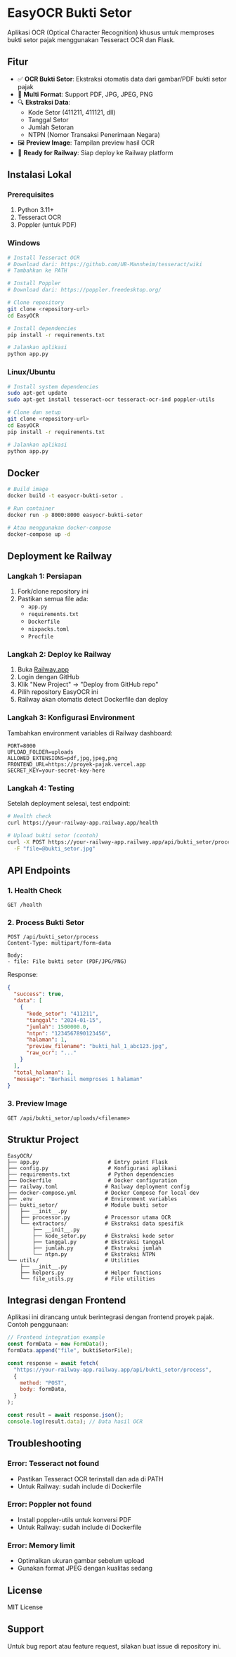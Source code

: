 # EasyOCR Bukti Setor

Aplikasi OCR (Optical Character Recognition) khusus untuk memproses bukti setor pajak menggunakan Tesseract OCR dan Flask.

## Fitur

- ✅ **OCR Bukti Setor**: Ekstraksi otomatis data dari gambar/PDF bukti setor pajak
- 📄 **Multi Format**: Support PDF, JPG, JPEG, PNG
- 🔍 **Ekstraksi Data**:
  - Kode Setor (411211, 411121, dll)
  - Tanggal Setor
  - Jumlah Setoran
  - NTPN (Nomor Transaksi Penerimaan Negara)
- 🖼️ **Preview Image**: Tampilan preview hasil OCR
- 🚀 **Ready for Railway**: Siap deploy ke Railway platform

## Instalasi Lokal

### Prerequisites

1. Python 3.11+
2. Tesseract OCR
3. Poppler (untuk PDF)

### Windows

```bash
# Install Tesseract OCR
# Download dari: https://github.com/UB-Mannheim/tesseract/wiki
# Tambahkan ke PATH

# Install Poppler
# Download dari: https://poppler.freedesktop.org/

# Clone repository
git clone <repository-url>
cd EasyOCR

# Install dependencies
pip install -r requirements.txt

# Jalankan aplikasi
python app.py
```

### Linux/Ubuntu

```bash
# Install system dependencies
sudo apt-get update
sudo apt-get install tesseract-ocr tesseract-ocr-ind poppler-utils

# Clone dan setup
git clone <repository-url>
cd EasyOCR
pip install -r requirements.txt

# Jalankan aplikasi
python app.py
```

## Docker

```bash
# Build image
docker build -t easyocr-bukti-setor .

# Run container
docker run -p 8000:8000 easyocr-bukti-setor

# Atau menggunakan docker-compose
docker-compose up -d
```

## Deployment ke Railway

### Langkah 1: Persiapan

1. Fork/clone repository ini
2. Pastikan semua file ada:
   - `app.py`
   - `requirements.txt`
   - `Dockerfile`
   - `nixpacks.toml`
   - `Procfile`

### Langkah 2: Deploy ke Railway

1. Buka [Railway.app](https://railway.app)
2. Login dengan GitHub
3. Klik "New Project" → "Deploy from GitHub repo"
4. Pilih repository EasyOCR ini
5. Railway akan otomatis detect Dockerfile dan deploy

### Langkah 3: Konfigurasi Environment

Tambahkan environment variables di Railway dashboard:

```
PORT=8000
UPLOAD_FOLDER=uploads
ALLOWED_EXTENSIONS=pdf,jpg,jpeg,png
FRONTEND_URL=https://proyek-pajak.vercel.app
SECRET_KEY=your-secret-key-here
```

### Langkah 4: Testing

Setelah deployment selesai, test endpoint:

```bash
# Health check
curl https://your-railway-app.railway.app/health

# Upload bukti setor (contoh)
curl -X POST https://your-railway-app.railway.app/api/bukti_setor/process \
  -F "file=@bukti_setor.jpg"
```

## API Endpoints

### 1. Health Check

```
GET /health
```

### 2. Process Bukti Setor

```
POST /api/bukti_setor/process
Content-Type: multipart/form-data

Body:
- file: File bukti setor (PDF/JPG/PNG)
```

Response:

```json
{
  "success": true,
  "data": [
    {
      "kode_setor": "411211",
      "tanggal": "2024-01-15",
      "jumlah": 1500000.0,
      "ntpn": "1234567890123456",
      "halaman": 1,
      "preview_filename": "bukti_hal_1_abc123.jpg",
      "raw_ocr": "..."
    }
  ],
  "total_halaman": 1,
  "message": "Berhasil memproses 1 halaman"
}
```

### 3. Preview Image

```
GET /api/bukti_setor/uploads/<filename>
```

## Struktur Project

```
EasyOCR/
├── app.py                      # Entry point Flask
├── config.py                   # Konfigurasi aplikasi
├── requirements.txt            # Python dependencies
├── Dockerfile                  # Docker configuration
├── railway.toml               # Railway deployment config
├── docker-compose.yml         # Docker Compose for local dev
├── .env                       # Environment variables
├── bukti_setor/               # Module bukti setor
│   ├── __init__.py
│   ├── processor.py           # Processor utama OCR
│   └── extractors/            # Ekstraksi data spesifik
│       ├── __init__.py
│       ├── kode_setor.py      # Ekstraksi kode setor
│       ├── tanggal.py         # Ekstraksi tanggal
│       ├── jumlah.py          # Ekstraksi jumlah
│       └── ntpn.py            # Ekstraksi NTPN
└── utils/                     # Utilities
    ├── __init__.py
    ├── helpers.py             # Helper functions
    └── file_utils.py          # File utilities
```

## Integrasi dengan Frontend

Aplikasi ini dirancang untuk berintegrasi dengan frontend proyek pajak. Contoh penggunaan:

```javascript
// Frontend integration example
const formData = new FormData();
formData.append("file", buktiSetorFile);

const response = await fetch(
  "https://your-railway-app.railway.app/api/bukti_setor/process",
  {
    method: "POST",
    body: formData,
  }
);

const result = await response.json();
console.log(result.data); // Data hasil OCR
```

## Troubleshooting

### Error: Tesseract not found

- Pastikan Tesseract OCR terinstall dan ada di PATH
- Untuk Railway: sudah include di Dockerfile

### Error: Poppler not found

- Install poppler-utils untuk konversi PDF
- Untuk Railway: sudah include di Dockerfile

### Error: Memory limit

- Optimalkan ukuran gambar sebelum upload
- Gunakan format JPEG dengan kualitas sedang

## License

MIT License

## Support

Untuk bug report atau feature request, silakan buat issue di repository ini.
